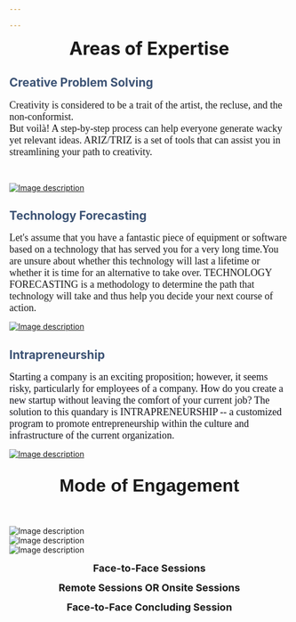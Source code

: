 ```yaml
---

---
```

<section id="bk19" class="control-row theme-row-header2 row-header2">
<div class="control-row-content">
<div id="bk20" class="bk-widget widget-columns widget-columns-LHR4GG">
<div id="bk21" class="control-zone widget-columns-column widget-columns-column-4EV4T4">
<div class="widget-columns-column-padding bk-first bk-last">
</div>
</div>
</div>
</div>
</section>
<section id="bk22" class="control-row theme-row-main row-main">
<div class="control-row-content">
<div id="bk23" class="bk-widget widget-columns widget-columns-2666EV">
<div id="bk24" class="control-zone widget-columns-column widget-columns-column-5YIVNV">
<div class="widget-columns-column-padding bk-first bk-last">
<div id="bk25" class="bk-widget widget-content widget-content-4J0O36">
<p style="text-align: center;"><strong><span style=
"font-size: 32px;">Areas of Expertise</span></strong></p>
</div>
<div id="bk26" class="bk-widget widget-columns widget-columns-LP4834">
<div id="bk27" class="control-zone widget-columns-column widget-columns-column-M18TSR">
<div class="widget-columns-column-padding bk-first">
<div id="bk28" class="bk-widget widget-background widget-background-F1OD4E">
<div id="bk28BKcontent" class="bk-widget-content widget-background-content">
<div id="bk29" class="control-zone control-zone control-zone-POY75Q">
<div id="bk30" class="bk-widget widget-content widget-content-MUA90Y">
<h1><span style="color: #3b5274;">Creative Problem
Solving</span><span style="color: #5e6959;"><span class=
"Apple-style-span" style=
"font-size: 12px;"><br /></span></span></h1>
</div>
<div id="bk31" class="bk-widget widget-content widget-content-D138LZ">
<div dir="ltr"><span style=
"font-family: georgia, palatino; font-size: 18px;">Creativity is
considered to be a trait of the artist, the recluse, and the
non-conformist.&nbsp;</span></div>
<div dir="ltr"><span style=
"font-family: georgia, palatino; font-size: 18px;">But voilà! A
step-by-step process can help everyone generate wacky yet relevant
ideas. ARIZ/TRIZ is a set of tools that can assist you in
streamlining your path to creativity.&nbsp;</span></div>
<p><span><br /></span></p>
</div>
<div id="bk32" class="bk-widget widget-image widget-image-RGX622">
<a class="widget-image-link" href="/home" target="_parent">
<img class="widget-image-image " src="http://www.hostgator.co.in/files/writeable/uploads/basekit-template-images/hostgator583_cross1.png" alt="Image description" title="" />
</a>
</div></div>
</div>
</div>
</div>
</div>
<div id="bk33" class="control-zone widget-columns-column widget-columns-column-WMF65X">
<div class="widget-columns-column-padding">
<div id="bk34" class="bk-widget widget-background widget-background-7JU2F0">
<div id="bk34BKcontent" class="bk-widget-content widget-background-content">
<div id="bk35" class="control-zone control-zone control-zone-4U6TQ5">
<div id="bk36" class="bk-widget widget-content widget-content-M5ZTX3">
<h1><span style="color: rgb(59, 82, 116);">Technology
Forecasting</span><br /></h1>
</div>
<div id="bk37" class="bk-widget widget-content widget-content-JU0197">
<p><span><span style=
"font-family: georgia, palatino; font-size: 18px;">Let's assume
that you have a fantastic piece of equipment or software based on a
technology that has served you for a very long time.You are unsure
about whether this technology will last a lifetime or whether it is
time for an alternative to take over. TECHNOLOGY FORECASTING is a
methodology to determine the path that technology will take and
thus help you decide your next course of
action.</span><br /></span></p>
</div>
<div id="bk38" class="bk-widget widget-image widget-image-EMNV76">
<a class="widget-image-link" href="/about" target="_parent">
<img class="widget-image-image " src="http://www.hostgator.co.in/files/writeable/uploads/basekit-template-images/hostgator583_cross2.png" alt="Image description" title="" />
</a>
</div></div>
</div>
</div>
</div>
</div>
<div id="bk39" class="control-zone widget-columns-column widget-columns-column-LG08ML">
<div class="widget-columns-column-padding bk-last">
<div id="bk40" class="bk-widget widget-background widget-background-VJ728E">
<div id="bk40BKcontent" class="bk-widget-content widget-background-content">
<div id="bk41" class="control-zone control-zone control-zone-51PP7G">
<div id="bk42" class="bk-widget widget-content widget-content-FNN79U">
<h1><span style=
"color: rgb(59, 82, 116);">Intrapreneurship</span><br /></h1>
</div>
<div id="bk43" class="bk-widget widget-content widget-content-TZ17LR">
<p><span style=
"font-size: 18px; font-family: georgia, palatino;"><span style=
"color: rgb(17, 17, 25); background-color: rgb(255, 255, 255);">Starting
a company is an exciting proposition; however, it seems risky,
particularly for employees of a company. How do you create a new
startup without leaving the comfort of your current job? The
solution to this quandary is INTRAPRENEURSHIP -- a customized
program to promote entrepreneurship within the culture and
infrastructure of the current organization.</span>﻿</span></p>
</div>
<div id="bk44" class="bk-widget widget-image widget-image-S5XMXD">
<a class="widget-image-link" href="/about" target="_parent">
<img class="widget-image-image " src="http://www.hostgator.co.in/files/writeable/uploads/basekit-template-images/hostgator583_cross3.png" alt="Image description" title="" />
</a>
</div></div>
</div>
</div>
</div>
</div>
</div>
<div id="bk45" class="bk-widget widget-content widget-content-O1EEZ7">
<h1 style="text-align: center;"><span style=
"font-size: 32px; font-family: helvetica;">Mode of
Engagement</span></h1>
<div><span style=
"font-size: 32px; font-family: helvetica;"><br /></span></div>
</div>
<div id="bk46" class="bk-widget widget-columns widget-content-TPI4C">
<div id="bk47" class="control-zone widget-columns-column widget-columns-column-V9ACBB">
<div class="widget-columns-column-padding bk-first">
<div id="bk48" class="bk-widget widget-image widget-image-8KEEK4">
<img class="widget-image-image " src="http://files.hostgator.co.in/hostgator256921/image/face2face-sessions.png" alt="Image description" title="" />
</div>
</div>
</div>
<div id="bk49" class="control-zone widget-columns-column widget-columns-column-Z0IDSQ">
<div class="widget-columns-column-padding">
<div id="bk50" class="bk-widget widget-image widget-image-92D8TH">
<img class="widget-image-image " src="http://files.hostgator.co.in/hostgator256921/image/remote-sessions.png" alt="Image description" title="" />
</div>
</div>
</div>
<div id="bk51" class="control-zone widget-columns-column widget-columns-column-0709M1">
<div class="widget-columns-column-padding bk-last">
<div id="bk52" class="bk-widget widget-image widget-image-3XX0RN">
<img class="widget-image-image " src="http://files.hostgator.co.in/hostgator256921/image/face2face-conclude_1.png" alt="Image description" title="" />
</div>
</div>
</div>
</div>
<div id="bk53" class="bk-widget widget-columns widget-content-TB6FD">
<div id="bk54" class="control-zone widget-columns-column widget-columns-column-9999CL">
<div class="widget-columns-column-padding bk-first">
<div id="bk55" class="bk-widget widget-content widget-content-O4R3RP">
<p style="text-align: center;"><strong><span style=
"font-size: 18px;">Face-to-Face Sessions</span></strong></p>
</div>
</div>
</div>
<div id="bk56" class="control-zone widget-columns-column widget-columns-column-MCIP2N">
<div class="widget-columns-column-padding">
<div id="bk57" class="bk-widget widget-content widget-content-7M2O68">
<p style="text-align: center;"><strong><span style=
"font-size: 18px;">Remote Sessions OR Onsite
Sessions</span></strong></p>
</div>
</div>
</div>
<div id="bk58" class="control-zone widget-columns-column widget-columns-column-U1ITUI">
<div class="widget-columns-column-padding bk-last">
<div id="bk59" class="bk-widget widget-content widget-content-APUA98">
<p style="text-align: center;"><span style=
"font-size: 18px;"><strong>Face-to-Face Concluding
Session</strong></span></p>
</div>
</div>
</div>
</div>
</div>
</div>
</div>
</div>
</section>
